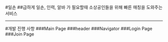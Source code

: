 #일손
##급하게 일손, 인력, 알바 가 필요할때 소상공인들을 위해 빠른 매칭을 도와주는 서비스

---
#개발 진행 사항
###Main Page
###header
###Navigator
###Login Page
###Join Page
